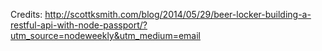 Credits: http://scottksmith.com/blog/2014/05/29/beer-locker-building-a-restful-api-with-node-passport/?utm_source=nodeweekly&utm_medium=email
